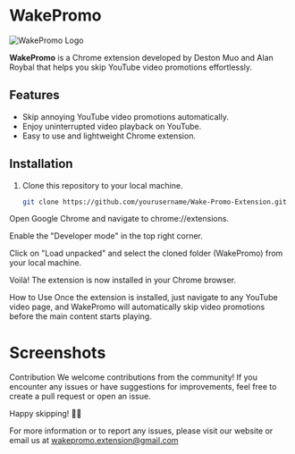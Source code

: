 # WakePromo

![WakePromo Logo](path/to/your/logo.png)

**WakePromo** is a Chrome extension developed by Deston Muo and Alan Roybal that helps you skip YouTube video promotions effortlessly.

## Features

- Skip annoying YouTube video promotions automatically.
- Enjoy uninterrupted video playback on YouTube.
- Easy to use and lightweight Chrome extension.

## Installation

1. Clone this repository to your local machine.

   ```bash
   git clone https://github.com/yourusername/Wake-Promo-Extension.git

Open Google Chrome and navigate to chrome://extensions.

Enable the "Developer mode" in the top right corner.

Click on "Load unpacked" and select the cloned folder (WakePromo) from your local machine.

Voilà! The extension is now installed in your Chrome browser.

How to Use
Once the extension is installed, just navigate to any YouTube video page, and WakePromo will automatically skip video promotions before the main content starts playing.

# Screenshots

Contribution
We welcome contributions from the community! If you encounter any issues or have suggestions for improvements, feel free to create a pull request or open an issue.

Happy skipping! 🚀🎉

For more information or to report any issues, please visit our website or email us at wakepromo.extension@gmail.com



